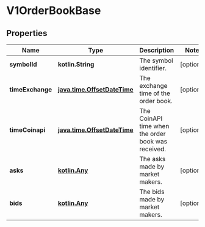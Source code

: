
# V1OrderBookBase

## Properties
| Name | Type | Description | Notes |
| ------------ | ------------- | ------------- | ------------- |
| **symbolId** | **kotlin.String** | The symbol identifier. |  [optional] |
| **timeExchange** | [**java.time.OffsetDateTime**](java.time.OffsetDateTime.md) | The exchange time of the order book. |  [optional] |
| **timeCoinapi** | [**java.time.OffsetDateTime**](java.time.OffsetDateTime.md) | The CoinAPI time when the order book was received. |  [optional] |
| **asks** | [**kotlin.Any**](.md) | The asks made by market makers. |  [optional] |
| **bids** | [**kotlin.Any**](.md) | The bids made by market makers. |  [optional] |



